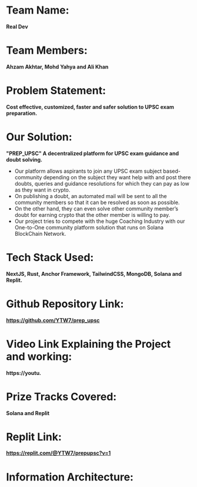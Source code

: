 # Team Name: 
**Real Dev**
# Team Members: 
**Ahzam Akhtar, Mohd Yahya and Ali Khan**
# Problem Statement: 
**Cost effective, customized, faster and safer solution to UPSC exam preparation.**
# Our Solution: 
**"PREP_UPSC" A decentralized platform for UPSC exam guidance and doubt solving.**
* Our platform allows aspirants to join any UPSC exam subject based-community depending on the subject they want help with and post there doubts, queries and guidance resolutions for which they can pay as low as they want in crypto.
* On publishing a doubt, an automated mail will be sent to all the community members so that it can be resolved as soon as possible.
* On the other hand, they can even solve other community member’s doubt for earning crypto that the other member is willing to pay. 
* Our project tries to compete with the huge Coaching Industry with our One-to-One community platform solution that runs on Solana BlockChain Network.
# Tech Stack Used: 
**NextJS, Rust, Anchor Framework, TailwindCSS, MongoDB, Solana and Replit.**
# Github Repository Link:
**https://github.com/YTW7/prep_upsc**
# Video Link Explaining the Project and working: 
**https://youtu.**
# Prize Tracks Covered: 
**Solana and Replit**
# Replit Link:
**https://replit.com/@YTW7/prepupsc?v=1**
# Information Architecture:
